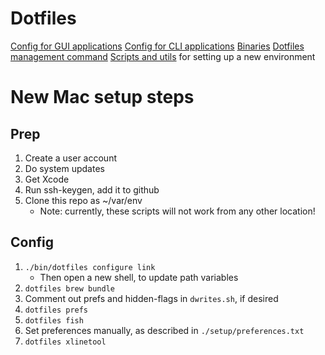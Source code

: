 # Dotfiles

[Config for GUI applications](./apps)
[Config for CLI applications](./dot)
[Binaries](./bin)
[Dotfiles management command](./bin/dotfiles)
[Scripts and utils](./setup) for setting up a new environment

# New Mac setup steps

## Prep

1. Create a user account
2. Do system updates
3. Get Xcode
4. Run ssh-keygen, add it to github
5. Clone this repo as ~/var/env
    * Note: currently, these scripts will not work from any other location!

## Config

1. `./bin/dotfiles configure link`
    * Then open a new shell, to update path variables
2. `dotfiles brew bundle`
3. Comment out prefs and hidden-flags in `dwrites.sh`, if desired
4. `dotfiles prefs`
5. `dotfiles fish`
6. Set preferences manually, as described in `./setup/preferences.txt`
7. `dotfiles xlinetool`
